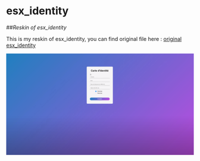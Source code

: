 # esx_identity
##*Reskin of esx_identity*

This is my reskin of esx_identity, you can find original file here : [original esx_identity](https://github.com/ESX-Org/esx_identity) 

![alt text](https://github.com/ArdentLeKey/esx_identity/blob/master/esx_identity.PNG "esx_identity")

